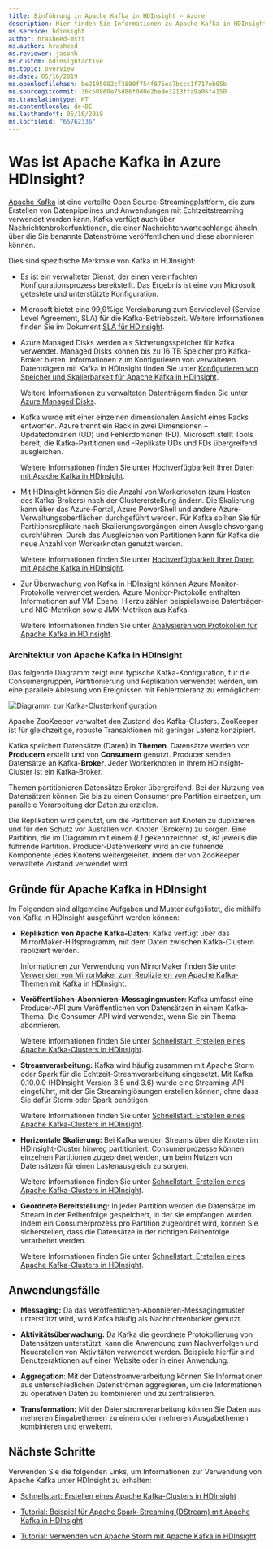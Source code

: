 ```yaml
---
title: Einführung in Apache Kafka in HDInsight – Azure
description: Hier finden Sie Informationen zu Apache Kafka in HDInsight. Es wird beschrieben, worum es sich handelt, welche Funktion erfüllt wird und wo Sie Beispiele und Informationen zu den ersten Schritten finden.
ms.service: hdinsight
author: hrasheed-msft
ms.author: hrasheed
ms.reviewer: jasonh
ms.custom: hdinsightactive
ms.topic: overview
ms.date: 05/16/2019
ms.openlocfilehash: be2195092cf3890f754f875ea7bccc1f717eb95b
ms.sourcegitcommit: 36c50860e75d86f0d0e2be9e3213ffa9a06f4150
ms.translationtype: HT
ms.contentlocale: de-DE
ms.lasthandoff: 05/16/2019
ms.locfileid: "65762336"
---
```

# <a name="what-is-apache-kafka-in-azure-hdinsight"></a>Was ist Apache Kafka in Azure HDInsight?

[Apache Kafka](https://kafka.apache.org) ist eine verteilte Open Source-Streamingplattform, die zum Erstellen von Datenpipelines und Anwendungen mit Echtzeitstreaming verwendet werden kann. Kafka verfügt auch über Nachrichtenbrokerfunktionen, die einer Nachrichtenwarteschlange ähneln, über die Sie benannte Datenströme veröffentlichen und diese abonnieren können. 

Dies sind spezifische Merkmale von Kafka in HDInsight:

* Es ist ein verwalteter Dienst, der einen vereinfachten Konfigurationsprozess bereitstellt. Das Ergebnis ist eine von Microsoft getestete und unterstützte Konfiguration.

* Microsoft bietet eine 99,9%ige Vereinbarung zum Servicelevel (Service Level Agreement, SLA) für die Kafka-Betriebszeit. Weitere Informationen finden Sie im Dokument [SLA für HDInsight](https://azure.microsoft.com/support/legal/sla/hdinsight/v1_0/).

* Azure Managed Disks werden als Sicherungsspeicher für Kafka verwendet. Managed Disks können bis zu 16 TB Speicher pro Kafka-Broker bieten. Informationen zum Konfigurieren von verwalteten Datenträgern mit Kafka in HDInsight finden Sie unter [Konfigurieren von Speicher und Skalierbarkeit für Apache Kafka in HDInsight](apache-kafka-scalability.md).

    Weitere Informationen zu verwalteten Datenträgern finden Sie unter [Azure Managed Disks](../../virtual-machines/windows/managed-disks-overview.md).

* Kafka wurde mit einer einzelnen dimensionalen Ansicht eines Racks entworfen. Azure trennt ein Rack in zwei Dimensionen – Updatedomänen (UD) und Fehlerdomänen (FD). Microsoft stellt Tools bereit, die Kafka-Partitionen und -Replikate UDs und FDs übergreifend ausgleichen. 

    Weitere Informationen finden Sie unter [Hochverfügbarkeit Ihrer Daten mit Apache Kafka in HDInsight](apache-kafka-high-availability.md).

* Mit HDInsight können Sie die Anzahl von Workerknoten (zum Hosten des Kafka-Brokers) nach der Clustererstellung ändern. Die Skalierung kann über das Azure-Portal, Azure PowerShell und andere Azure-Verwaltungsoberflächen durchgeführt werden. Für Kafka sollten Sie für Partitionsreplikate nach Skalierungsvorgängen einen Ausgleichsvorgang durchführen. Durch das Ausgleichen von Partitionen kann für Kafka die neue Anzahl von Workerknoten genutzt werden.

    Weitere Informationen finden Sie unter [Hochverfügbarkeit Ihrer Daten mit Apache Kafka in HDInsight](apache-kafka-high-availability.md).

* Zur Überwachung von Kafka in HDInsight können Azure Monitor-Protokolle verwendet werden. Azure Monitor-Protokolle enthalten Informationen auf VM-Ebene. Hierzu zählen beispielsweise Datenträger- und NIC-Metriken sowie JMX-Metriken aus Kafka.

    Weitere Informationen finden Sie unter [Analysieren von Protokollen für Apache Kafka in HDInsight](apache-kafka-log-analytics-operations-management.md).

### <a name="apache-kafka-on-hdinsight-architecture"></a>Architektur von Apache Kafka in HDInsight

Das folgende Diagramm zeigt eine typische Kafka-Konfiguration, für die Consumergruppen, Partitionierung und Replikation verwendet werden, um eine parallele Ablesung von Ereignissen mit Fehlertoleranz zu ermöglichen:

![Diagramm zur Kafka-Clusterkonfiguration](./media/apache-kafka-introduction/kafka-cluster.png)

Apache ZooKeeper verwaltet den Zustand des Kafka-Clusters. ZooKeeper ist für gleichzeitige, robuste Transaktionen mit geringer Latenz konzipiert. 

Kafka speichert Datensätze (Daten) in **Themen**. Datensätze werden von **Producern** erstellt und von **Consumern** genutzt. Producer senden Datensätze an Kafka-**Broker**. Jeder Workerknoten in Ihrem HDInsight-Cluster ist ein Kafka-Broker. 

Themen partitionieren Datensätze Broker übergreifend. Bei der Nutzung von Datensätzen können Sie bis zu einen Consumer pro Partition einsetzen, um parallele Verarbeitung der Daten zu erzielen.

Die Replikation wird genutzt, um die Partitionen auf Knoten zu duplizieren und für den Schutz vor Ausfällen von Knoten (Brokern) zu sorgen. Eine Partition, die im Diagramm mit einem *(L)* gekennzeichnet ist, ist jeweils die führende Partition. Producer-Datenverkehr wird an die führende Komponente jedes Knotens weitergeleitet, indem der von ZooKeeper verwaltete Zustand verwendet wird.

## <a name="why-use-apache-kafka-on-hdinsight"></a>Gründe für Apache Kafka in HDInsight

Im Folgenden sind allgemeine Aufgaben und Muster aufgelistet, die mithilfe von Kafka in HDInsight ausgeführt werden können:

* **Replikation von Apache Kafka-Daten:** Kafka verfügt über das MirrorMaker-Hilfsprogramm, mit dem Daten zwischen Kafka-Clustern repliziert werden.

    Informationen zur Verwendung von MirrorMaker finden Sie unter [Verwenden von MirrorMaker zum Replizieren von Apache Kafka-Themen mit Kafka in HDInsight](apache-kafka-mirroring.md).

* **Veröffentlichen-Abonnieren-Messagingmuster:** Kafka umfasst eine Producer-API zum Veröffentlichen von Datensätzen in einem Kafka-Thema. Die Consumer-API wird verwendet, wenn Sie ein Thema abonnieren.

    Weitere Informationen finden Sie unter [Schnellstart: Erstellen eines Apache Kafka-Clusters in HDInsight](apache-kafka-get-started.md).

* **Streamverarbeitung:** Kafka wird häufig zusammen mit Apache Storm oder Spark für die Echtzeit-Streamverarbeitung eingesetzt. Mit Kafka 0.10.0.0 (HDInsight-Version 3.5 und 3.6) wurde eine Streaming-API eingeführt, mit der Sie Streaminglösungen erstellen können, ohne dass Sie dafür Storm oder Spark benötigen.

    Weitere Informationen finden Sie unter [Schnellstart: Erstellen eines Apache Kafka-Clusters in HDInsight](apache-kafka-get-started.md).

* **Horizontale Skalierung:** Bei Kafka werden Streams über die Knoten im HDInsight-Cluster hinweg partitioniert. Consumerprozesse können einzelnen Partitionen zugeordnet werden, um beim Nutzen von Datensätzen für einen Lastenausgleich zu sorgen.

    Weitere Informationen finden Sie unter [Schnellstart: Erstellen eines Apache Kafka-Clusters in HDInsight](apache-kafka-get-started.md).

* **Geordnete Bereitstellung:** In jeder Partition werden die Datensätze im Stream in der Reihenfolge gespeichert, in der sie empfangen wurden. Indem ein Consumerprozess pro Partition zugeordnet wird, können Sie sicherstellen, dass die Datensätze in der richtigen Reihenfolge verarbeitet werden.

    Weitere Informationen finden Sie unter [Schnellstart: Erstellen eines Apache Kafka-Clusters in HDInsight](apache-kafka-get-started.md).

## <a name="use-cases"></a>Anwendungsfälle

* **Messaging:** Da das Veröffentlichen-Abonnieren-Messagingmuster unterstützt wird, wird Kafka häufig als Nachrichtenbroker genutzt.

* **Aktivitätsüberwachung:** Da Kafka die geordnete Protokollierung von Datensätzen unterstützt, kann die Anwendung zum Nachverfolgen und Neuerstellen von Aktivitäten verwendet werden. Beispiele hierfür sind Benutzeraktionen auf einer Website oder in einer Anwendung.

* **Aggregation**: Mit der Datenstromverarbeitung können Sie Informationen aus unterschiedlichen Datenströmen aggregieren, um die Informationen zu operativen Daten zu kombinieren und zu zentralisieren.

* **Transformation:** Mit der Datenstromverarbeitung können Sie Daten aus mehreren Eingabethemen zu einem oder mehreren Ausgabethemen kombinieren und erweitern.

## <a name="next-steps"></a>Nächste Schritte

Verwenden Sie die folgenden Links, um Informationen zur Verwendung von Apache Kafka unter HDInsight zu erhalten:

* [Schnellstart: Erstellen eines Apache Kafka-Clusters in HDInsight](apache-kafka-get-started.md)

* [Tutorial: Beispiel für Apache Spark-Streaming (DStream) mit Apache Kafka in HDInsight](../hdinsight-apache-spark-with-kafka.md)

* [Tutorial: Verwenden von Apache Storm mit Apache Kafka in HDInsight](../hdinsight-apache-storm-with-kafka.md)
